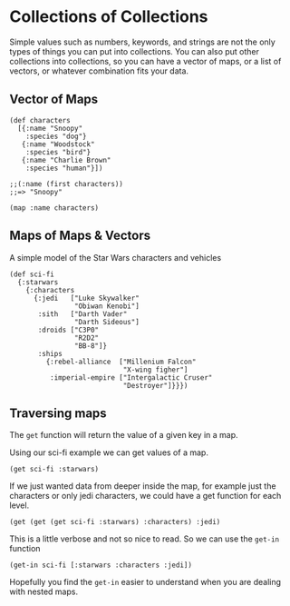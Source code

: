 # Collections of Collections

Simple values such as numbers, keywords, and strings are not the
only types of things you can put into collections. You can also put
other collections into collections, so you can have a vector of
maps, or a list of vectors, or whatever combination fits your data.

## Vector of Maps

```eval-clojure
(def characters
  [{:name "Snoopy"
    :species "dog"}
   {:name "Woodstock"
    :species "bird"}
   {:name "Charlie Brown"
    :species "human"}])

;;(:name (first characters))
;;=> "Snoopy"

(map :name characters)
```

## Maps of Maps & Vectors

A simple model of the Star Wars characters and vehicles

```eval-clojure
(def sci-fi
  {:starwars
    {:characters
      {:jedi   ["Luke Skywalker"
                "Obiwan Kenobi"]
       :sith   ["Darth Vader"
                "Darth Sideous"]
       :droids ["C3P0"
                "R2D2"
                "BB-8"]}
       :ships
         {:rebel-alliance  ["Millenium Falcon"
                            "X-wing figher"]
          :imperial-empire ["Intergalactic Cruser"
                            "Destroyer"]}}})
```

## Traversing maps

The `get` function will return the value of a given key in a map.

Using our sci-fi example we can get values of a map.

```eval-clojure
(get sci-fi :starwars)
```

If we just wanted data from deeper inside the map, for example just the characters or only jedi characters, we could have a get function for each level.

`(get (get (get sci-fi :starwars) :characters) :jedi)`

This is a little verbose and not so nice to read.  So we can use the `get-in` function

```eval-clojure
(get-in sci-fi [:starwars :characters :jedi])
```

Hopefully you find the `get-in` easier to understand when you are dealing with nested maps.
